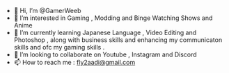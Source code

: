 - 👋 Hi, I’m @GamerWeeb
- 👀 I’m interested in Gaming , Modding and Binge Watching Shows and Anime
- 🌱 I’m currently learning Japanese Language , Video Editing and Photoshop , along with business skills and enhancing my communicaton skills and ofc my gaming skills .
- 💞️ I’m looking to collaborate on Youtube , Instagram and Discord
- 📫 How to reach me : fly2aadi@gmail.com

<!---
GamerWeeb/GamerWeeb is a ✨ special ✨ repository because its `README.md` (this file) appears on your GitHub profile.
You can click the Preview link to take a look at your changes.
--->

